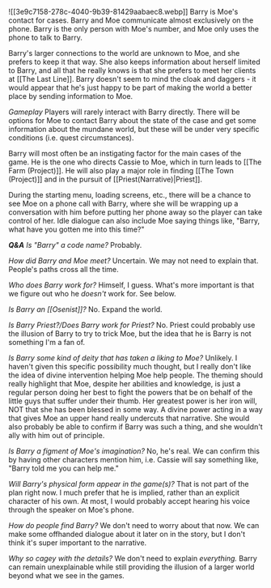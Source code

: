 
![[3e9c7158-278c-4040-9b39-81429aabaec8.webp]]
Barry is Moe's contact for cases. Barry and Moe communicate almost exclusively on the phone. Barry is the only person with Moe's number, and Moe only uses the phone to talk to Barry.

Barry's larger connections to the world are unknown to Moe, and she prefers to keep it that way. She also keeps information about herself limited to Barry, and all that he really knows is that she prefers to meet her clients at [[The Last Line]]. Barry doesn't seem to mind the cloak and daggers - it would appear that he's just happy to be part of making the world a better place by sending information to Moe.

*Gameplay*
Players will rarely interact with Barry directly. There will be options for Moe to contact Barry about the state of the case and get some information about the mundane world, but these will be under very specific conditions (i.e. quest circumstances).

Barry will most often be an instigating factor for the main cases of the game. He is the one who directs Cassie to Moe, which in turn leads to [[The Farm (Project)]]. He will also play a major role in finding [[The Town (Project)]] and in the pursuit of [[Priest(Narrative)|Priest]].

During the starting menu, loading screens, etc., there will be a chance to see Moe on a phone call with Barry, where she will be wrapping up a conversation with him before putting her phone away so the player can take control of her. Idle dialogue can also include Moe saying things like, "Barry, what have you gotten me into this time?"

***Q&A***
*Is "Barry" a code name?*
Probably. 

*How did Barry and Moe meet?*
Uncertain. We may not need to explain that. People's paths cross all the time.

*Who does Barry work for?*
Himself, I guess. What's more important is that we figure out who he *doesn't* work for. See below.

*Is Barry an [[Osenist]]?*
No. Expand the world.

*Is Barry Priest?/Does Barry work for Priest?*
No. Priest could probably use the illusion of Barry to try to trick Moe, but the idea that he is Barry is not something I'm a fan of.

*Is Barry some kind of deity that has taken a liking to Moe?*
Unlikely. I haven't given this specific possibility much thought, but I really don't like the idea of divine intervention helping Moe help people. The theming should really highlight that Moe, despite her abilities and knowledge, is just a regular person doing her best to fight the powers that be on behalf of the little guys that suffer under their thumb. Her greatest power is her iron will, NOT that she has been blessed in some way. A divine power acting in a way that gives Moe an upper hand really undercuts that narrative. She would also probably be able to confirm if Barry was such a thing, and she wouldn't ally with him out of principle. 

*Is Barry a figment of Moe's imagination?*
No, he's real. We can confirm this by having other characters mention him, i.e. Cassie will say something like, "Barry told me you can help me."

*Will Barry's physical form appear in the game(s)?*
That is not part of the plan right now. I much prefer that he is implied, rather than an explicit character of his own. At most, I would probably accept hearing his voice through the speaker on Moe's phone.

*How do people find Barry?*
We don't need to worry about that now. We can make some offhanded dialogue about it later on in the story, but I don't think it's super important to the narrative.

*Why so cagey with the details?*
We don't need to explain *everything.* Barry can remain unexplainable while still providing the illusion of a larger world beyond what we see in the games.
